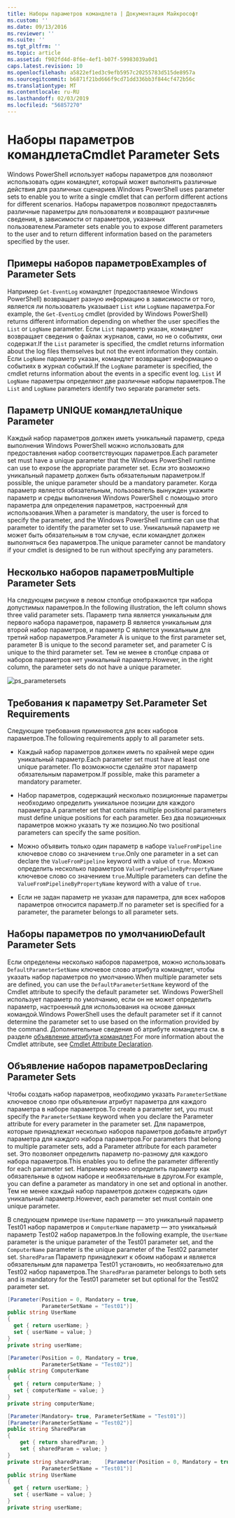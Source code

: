 ```yaml
---
title: Наборы параметров командлета | Документация Майкрософт
ms.custom: ''
ms.date: 09/13/2016
ms.reviewer: ''
ms.suite: ''
ms.tgt_pltfrm: ''
ms.topic: article
ms.assetid: f902fd4d-8f6e-4ef1-b07f-59983039a0d1
caps.latest.revision: 10
ms.openlocfilehash: a5822ef1ed3c9efb5957c20255783d515de8957a
ms.sourcegitcommit: b6871f21bd666f9cd71dd336bb3f844cf472b56c
ms.translationtype: MT
ms.contentlocale: ru-RU
ms.lasthandoff: 02/03/2019
ms.locfileid: "56857270"
---
```

# <a name="cmdlet-parameter-sets"></a><span data-ttu-id="3b4c7-102">Наборы параметров командлета</span><span class="sxs-lookup"><span data-stu-id="3b4c7-102">Cmdlet Parameter Sets</span></span>

<span data-ttu-id="3b4c7-103">Windows PowerShell использует наборы параметров для позволяют использовать один командлет, который может выполнять различные действия для различных сценариев.</span><span class="sxs-lookup"><span data-stu-id="3b4c7-103">Windows PowerShell uses parameter sets to enable you to write a single cmdlet that can perform different actions for different scenarios.</span></span> <span data-ttu-id="3b4c7-104">Наборы параметров позволяют предоставлять различные параметры для пользователя и возвращают различные сведения, в зависимости от параметров, указанных пользователем.</span><span class="sxs-lookup"><span data-stu-id="3b4c7-104">Parameter sets enable you to expose different parameters to the user and to return different information based on the parameters specified by the user.</span></span>

## <a name="examples-of-parameter-sets"></a><span data-ttu-id="3b4c7-105">Примеры наборов параметров</span><span class="sxs-lookup"><span data-stu-id="3b4c7-105">Examples of Parameter Sets</span></span>

<span data-ttu-id="3b4c7-106">Например `Get-EventLog` командлет (предоставляемое Windows PowerShell) возвращает разную информацию в зависимости от того, является ли пользователь указывает `List` или `LogName` параметра.</span><span class="sxs-lookup"><span data-stu-id="3b4c7-106">For example, the `Get-EventLog` cmdlet (provided by Windows PowerShell) returns different information depending on whether the user specifies the `List` or `LogName` parameter.</span></span> <span data-ttu-id="3b4c7-107">Если `List` параметр указан, командлет возвращает сведения о файлах журналов, сами, но не о событиях, они содержат.</span><span class="sxs-lookup"><span data-stu-id="3b4c7-107">If the `List` parameter is specified, the cmdlet returns information about the log files themselves but not the event information they contain.</span></span> <span data-ttu-id="3b4c7-108">Если `LogName` параметр указан, командлет возвращает информацию о событиях в журнал событий.</span><span class="sxs-lookup"><span data-stu-id="3b4c7-108">If the `LogName` parameter is specified, the cmdlet returns information about the events in a specific event log.</span></span> <span data-ttu-id="3b4c7-109">`List` И `LogName` параметры определяют две различные наборы параметров.</span><span class="sxs-lookup"><span data-stu-id="3b4c7-109">The `List` and `LogName` parameters identify two separate parameter sets.</span></span>

## <a name="unique-parameter"></a><span data-ttu-id="3b4c7-110">Параметр UNIQUE командлета</span><span class="sxs-lookup"><span data-stu-id="3b4c7-110">Unique Parameter</span></span>

<span data-ttu-id="3b4c7-111">Каждый набор параметров должен иметь уникальный параметр, среда выполнения Windows PowerShell можно использовать для предоставления набор соответствующих параметров.</span><span class="sxs-lookup"><span data-stu-id="3b4c7-111">Each parameter set must have a unique parameter that the Windows PowerShell runtime can use to expose the appropriate parameter set.</span></span> <span data-ttu-id="3b4c7-112">Если это возможно уникальный параметр должен быть обязательным параметром.</span><span class="sxs-lookup"><span data-stu-id="3b4c7-112">If possible, the unique parameter should be a mandatory parameter.</span></span> <span data-ttu-id="3b4c7-113">Когда параметр является обязательным, пользователь вынужден укажите параметр и среды выполнения Windows PowerShell с помощью этого параметра для определения параметров, настроенный для использования.</span><span class="sxs-lookup"><span data-stu-id="3b4c7-113">When a parameter is mandatory, the user is forced to specify the parameter, and the Windows PowerShell runtime can use that parameter to identify the parameter set to use.</span></span> <span data-ttu-id="3b4c7-114">Уникальный параметр не может быть обязательным в том случае, если командлет должен выполняться без параметров.</span><span class="sxs-lookup"><span data-stu-id="3b4c7-114">The unique parameter cannot be mandatory if your cmdlet is designed to be run without specifying any parameters.</span></span>

## <a name="multiple-parameter-sets"></a><span data-ttu-id="3b4c7-115">Несколько наборов параметров</span><span class="sxs-lookup"><span data-stu-id="3b4c7-115">Multiple Parameter Sets</span></span>

<span data-ttu-id="3b4c7-116">На следующем рисунке в левом столбце отображаются три набора допустимых параметров.</span><span class="sxs-lookup"><span data-stu-id="3b4c7-116">In the following illustration, the left column shows three valid parameter sets.</span></span> <span data-ttu-id="3b4c7-117">Параметр типа является уникальным для первого набора параметров, параметр B является уникальным для второй набор параметров, и параметр C является уникальным для третий набор параметров.</span><span class="sxs-lookup"><span data-stu-id="3b4c7-117">Parameter A is unique to the first parameter set, parameter B is unique to the second parameter set, and parameter C is unique to the third parameter set.</span></span> <span data-ttu-id="3b4c7-118">Тем не менее в столбце справа от наборов параметров нет уникальный параметр.</span><span class="sxs-lookup"><span data-stu-id="3b4c7-118">However, in the right column, the parameter sets do not have a unique parameter.</span></span>

![ps_parametersets](../media/ps-parametersets.gif)

## <a name="parameter-set-requirements"></a><span data-ttu-id="3b4c7-120">Требования к параметру Set.</span><span class="sxs-lookup"><span data-stu-id="3b4c7-120">Parameter Set Requirements</span></span>

<span data-ttu-id="3b4c7-121">Следующие требования применяются для всех наборов параметров.</span><span class="sxs-lookup"><span data-stu-id="3b4c7-121">The following requirements apply to all parameter sets.</span></span>

- <span data-ttu-id="3b4c7-122">Каждый набор параметров должен иметь по крайней мере один уникальный параметр.</span><span class="sxs-lookup"><span data-stu-id="3b4c7-122">Each parameter set must have at least one unique parameter.</span></span> <span data-ttu-id="3b4c7-123">По возможности сделайте этот параметр обязательным параметром.</span><span class="sxs-lookup"><span data-stu-id="3b4c7-123">If possible, make this parameter a mandatory parameter.</span></span>

- <span data-ttu-id="3b4c7-124">Набор параметров, содержащий несколько позиционные параметры необходимо определить уникальное позиции для каждого параметра.</span><span class="sxs-lookup"><span data-stu-id="3b4c7-124">A parameter set that contains multiple positional parameters must define unique positions for each parameter.</span></span> <span data-ttu-id="3b4c7-125">Без два позиционных параметров можно указать ту же позицию.</span><span class="sxs-lookup"><span data-stu-id="3b4c7-125">No two positional parameters can specify the same position.</span></span>

- <span data-ttu-id="3b4c7-126">Можно объявить только один параметр в наборе `ValueFromPipeline` ключевое слово со значением `true`.</span><span class="sxs-lookup"><span data-stu-id="3b4c7-126">Only one parameter in a set can declare the `ValueFromPipeline` keyword with a value of `true`.</span></span> <span data-ttu-id="3b4c7-127">Можно определить несколько параметров `ValueFromPipelineByPropertyName` ключевое слово со значением `true`.</span><span class="sxs-lookup"><span data-stu-id="3b4c7-127">Multiple parameters can define the `ValueFromPipelineByPropertyName` keyword with a value of `true`.</span></span>

- <span data-ttu-id="3b4c7-128">Если не задан параметр не указан для параметра, для всех наборов параметров относится параметр.</span><span class="sxs-lookup"><span data-stu-id="3b4c7-128">If no parameter set is specified for a parameter, the parameter belongs to all parameter sets.</span></span>

## <a name="default-parameter-sets"></a><span data-ttu-id="3b4c7-129">Наборы параметров по умолчанию</span><span class="sxs-lookup"><span data-stu-id="3b4c7-129">Default Parameter Sets</span></span>

<span data-ttu-id="3b4c7-130">Если определены несколько наборов параметров, можно использовать `DefaultParameterSetName` ключевое слово атрибута командлет, чтобы указать набор параметров по умолчанию.</span><span class="sxs-lookup"><span data-stu-id="3b4c7-130">When multiple parameter sets are defined, you can use the `DefaultParameterSetName` keyword of the Cmdlet attribute to specify the default parameter set.</span></span> <span data-ttu-id="3b4c7-131">Windows PowerShell использует параметр по умолчанию, если он не может определить параметр, настроенный для использования на основе данных командой.</span><span class="sxs-lookup"><span data-stu-id="3b4c7-131">Windows PowerShell uses the default parameter set if it cannot determine the parameter set to use based on the information provided by the command.</span></span> <span data-ttu-id="3b4c7-132">Дополнительные сведения об атрибуте командлета см. в разделе [объявление атрибута командлет](./cmdlet-attribute-declaration.md).</span><span class="sxs-lookup"><span data-stu-id="3b4c7-132">For more information about the Cmdlet attribute, see [Cmdlet Attribute Declaration](./cmdlet-attribute-declaration.md).</span></span>

## <a name="declaring-parameter-sets"></a><span data-ttu-id="3b4c7-133">Объявление наборов параметров</span><span class="sxs-lookup"><span data-stu-id="3b4c7-133">Declaring Parameter Sets</span></span>

<span data-ttu-id="3b4c7-134">Чтобы создать набор параметров, необходимо указать `ParameterSetName` ключевое слово при объявлении атрибут параметра для каждого параметра в наборе параметров.</span><span class="sxs-lookup"><span data-stu-id="3b4c7-134">To create a parameter set, you must specify the `ParameterSetName` keyword when you declare the Parameter attribute for every parameter in the parameter set.</span></span> <span data-ttu-id="3b4c7-135">Для параметров, которые принадлежат несколько наборов параметров добавьте атрибут параметра для каждого набора параметров.</span><span class="sxs-lookup"><span data-stu-id="3b4c7-135">For parameters that belong to multiple parameter sets, add a Parameter attribute for each parameter set.</span></span> <span data-ttu-id="3b4c7-136">Это позволяет определить параметр по-разному для каждого набора параметров.</span><span class="sxs-lookup"><span data-stu-id="3b4c7-136">This enables you to define the parameter differently for each parameter set.</span></span> <span data-ttu-id="3b4c7-137">Например можно определить параметр как обязательные в одном наборе и необязательные в другом.</span><span class="sxs-lookup"><span data-stu-id="3b4c7-137">For example, you can define a parameter as mandatory in one set and optional in another.</span></span> <span data-ttu-id="3b4c7-138">Тем не менее каждый набор параметров должен содержать один уникальный параметр.</span><span class="sxs-lookup"><span data-stu-id="3b4c7-138">However, each parameter set must contain one unique parameter.</span></span>

<span data-ttu-id="3b4c7-139">В следующем примере `UserName` параметр — это уникальный параметр Test01 набор параметров и `ComputerName` параметр — это уникальный параметр Test02 набор параметров.</span><span class="sxs-lookup"><span data-stu-id="3b4c7-139">In the following example, the `UserName` parameter is the unique parameter of the Test01 parameter set, and the `ComputerName` parameter is the unique parameter of the Test02 parameter set.</span></span> <span data-ttu-id="3b4c7-140">`SharedParam` Параметр принадлежит к обоим наборам и является обязательным для параметра Test01 установить, но необязательно для Test02 набор параметров.</span><span class="sxs-lookup"><span data-stu-id="3b4c7-140">The `SharedParam` parameter belongs to both sets and is mandatory for the Test01 parameter set but optional for the Test02 parameter set.</span></span>

```csharp
[Parameter(Position = 0, Mandatory = true,
           ParameterSetName = "Test01")]
public string UserName
{
  get { return userName; }
  set { userName = value; }
}
private string userName;

[Parameter(Position = 0, Mandatory = true,
           ParameterSetName = "Test02")]
public string ComputerName
{
  get { return computerName; }
  set { computerName = value; }
}
private string computerName;

[Parameter(Mandatory= true, ParameterSetName = "Test01")]
[Parameter(ParameterSetName = "Test02")]
public string SharedParam
{
    get { return sharedParam; }
    set { sharedParam = value; }
}
private string sharedParam;    [Parameter(Position = 0, Mandatory = true,
           ParameterSetName = "Test01")]
public string UserName
{
  get { return userName; }
  set { userName = value; }
}
private string userName;
```
